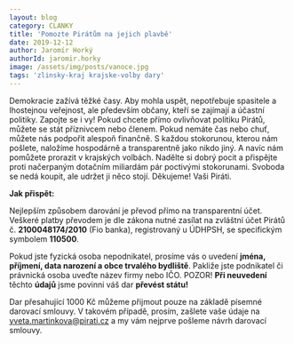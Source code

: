 ```yaml
---
layout: blog
category: CLANKY
title: 'Pomozte Pirátům na jejich plavbě'
date: 2019-12-12
author: Jaromír Horký
authorId: jaromir.horky
image: /assets/img/posts/vanoce.jpg
tags: 'zlinsky-kraj krajske-volby dary'
---
```

Demokracie zažívá těžké časy. Aby mohla uspět, nepotřebuje spasitele a lhostejnou veřejnost, ale především občany, kteří se zajímají a účastní politiky. Zapojte se i vy! Pokud chcete přímo ovlivňovat politiku Pirátů, můžete se stát příznivcem nebo členem. Pokud nemáte čas nebo chuť, můžete nás podpořit alespoň finančně. S každou stokorunou, kterou nám pošlete, naložíme hospodárně a transparentně jako nikdo jiný. A navíc nám pomůžete prorazit v krajských volbách. Nadělte si dobrý pocit a přispějte proti načerpaným dotačním miliardám pár poctivými stokorunami. Svoboda se nedá koupit, ale udržet ji něco stojí. Děkujeme! Vaši Piráti.

**Jak přispět:**

Nejlepším způsobem darování je převod přímo na transparentní účet. Veškeré platby převodem je dle zákona nutné zasílat na zvláštní účet Pirátů č. **2100048174/2010** (Fio banka), registrovaný u ÚDHPSH, se specifickým symbolem **110500**.

Pokud jste fyzická osoba nepodnikatel, prosíme vás o uvedení **jména, příjmení, data narození a obce trvalého bydliště**. Pakliže jste podnikatel či právnická osoba uveďte název firmy nebo IČO. POZOR! **Při neuvedení** těchto **údajů** jsme povinni váš dar **převést státu!**

Dar přesahující 1000 Kč můžeme přijmout pouze na základě písemné darovací smlouvy. V takovém případě, prosím, zašlete vaše údaje na [yveta.martinkova@pirati.cz](yveta.martinkova@pirati.cz) a my vám nejprve pošleme návrh darovací smlouvy.
